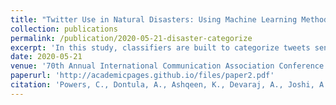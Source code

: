 ```yaml
---
title: "Twitter Use in Natural Disasters: Using Machine Learning Methods to Categorize Calls for Help During Hurricane Harvey"
collection: publications
permalink: /publication/2020-05-21-disaster-categorize
excerpt: 'In this study, classifiers are built to categorize tweets sent during Hurricane Harvey as relevant to the disaster or not, and as constituting an urgent request for help or not. The best-performing models are a CNN trained on word embeddings and an SVM trained on averaged word embeddings.'
date: 2020-05-21
venue: '70th Annual International Communication Association Conference'
paperurl: 'http://academicpages.github.io/files/paper2.pdf'
citation: 'Powers, C., Dontula, A., Ashqeen, K., Devaraj, A., Joshi, A., Shenoy, J., & Murthy, D. (n.d.). <i>Twitter Use in Natural Disasters: Using Machine Learning Methods to Categorize Calls for Help During Hurricane Harvey</i>. In 70th Annual International Communication Association Conference. Retrieved from https://www.icahdq.org/page/ICA2020.'
---
```

